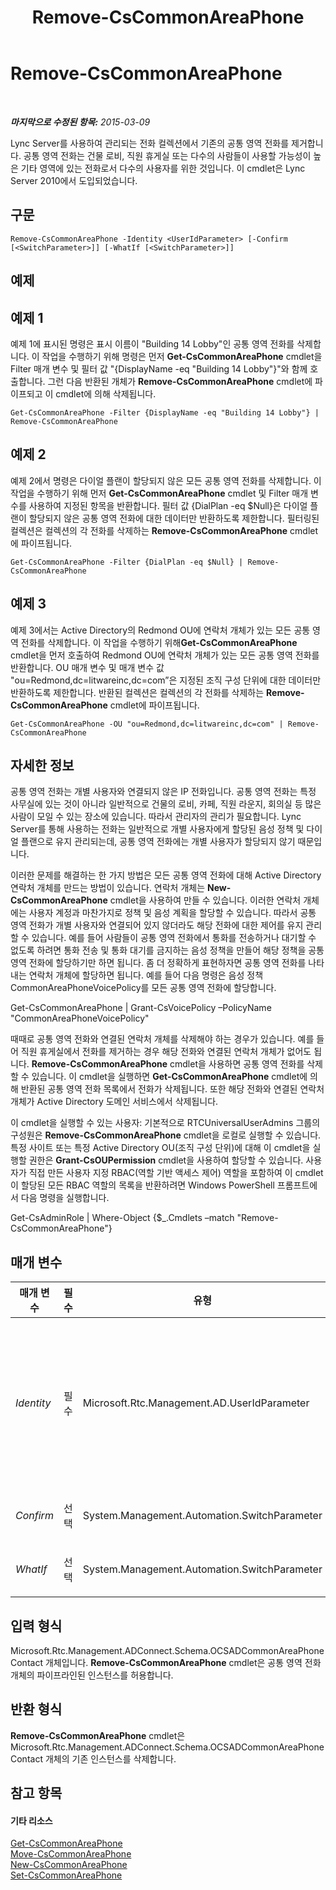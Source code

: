 ﻿---
title: Remove-CsCommonAreaPhone
TOCTitle: Remove-CsCommonAreaPhone
ms:assetid: f2c93bec-4b99-4b69-abe0-d2d9e33dcadd
ms:mtpsurl: https://technet.microsoft.com/ko-kr/library/Gg413016(v=OCS.15)
ms:contentKeyID: 49305508
ms.date: 08/10/2015
mtps_version: v=OCS.15
ms.translationtype: HT
---

# Remove-CsCommonAreaPhone

 

_**마지막으로 수정된 항목:** 2015-03-09_

Lync Server를 사용하여 관리되는 전화 컬렉션에서 기존의 공통 영역 전화를 제거합니다. 공통 영역 전화는 건물 로비, 직원 휴게실 또는 다수의 사람들이 사용할 가능성이 높은 기타 영역에 있는 전화로서 다수의 사용자를 위한 것입니다. 이 cmdlet은 Lync Server 2010에서 도입되었습니다.

## 구문

    Remove-CsCommonAreaPhone -Identity <UserIdParameter> [-Confirm [<SwitchParameter>]] [-WhatIf [<SwitchParameter>]]

## 예제

## 예제 1

예제 1에 표시된 명령은 표시 이름이 "Building 14 Lobby"인 공통 영역 전화를 삭제합니다. 이 작업을 수행하기 위해 명령은 먼저 **Get-CsCommonAreaPhone** cmdlet을 Filter 매개 변수 및 필터 값 "{DisplayName -eq "Building 14 Lobby"}"와 함께 호출합니다. 그런 다음 반환된 개체가 **Remove-CsCommonAreaPhone** cmdlet에 파이프되고 이 cmdlet에 의해 삭제됩니다.

    Get-CsCommonAreaPhone -Filter {DisplayName -eq "Building 14 Lobby"} | Remove-CsCommonAreaPhone

## 예제 2

예제 2에서 명령은 다이얼 플랜이 할당되지 않은 모든 공통 영역 전화를 삭제합니다. 이 작업을 수행하기 위해 먼저 **Get-CsCommonAreaPhone** cmdlet 및 Filter 매개 변수를 사용하여 지정된 항목을 반환합니다. 필터 값 {DialPlan -eq $Null}은 다이얼 플랜이 할당되지 않은 공통 영역 전화에 대한 데이터만 반환하도록 제한합니다. 필터링된 컬렉션은 컬렉션의 각 전화를 삭제하는 **Remove-CsCommonAreaPhone** cmdlet에 파이프됩니다.

    Get-CsCommonAreaPhone -Filter {DialPlan -eq $Null} | Remove-CsCommonAreaPhone

## 예제 3

예제 3에서는 Active Directory의 Redmond OU에 연락처 개체가 있는 모든 공통 영역 전화를 삭제합니다. 이 작업을 수행하기 위해**Get-CsCommonAreaPhone** cmdlet을 먼저 호출하여 Redmond OU에 연락처 개체가 있는 모든 공통 영역 전화를 반환합니다. OU 매개 변수 및 매개 변수 값 "ou=Redmond,dc=litwareinc,dc=com”은 지정된 조직 구성 단위에 대한 데이터만 반환하도록 제한합니다. 반환된 컬렉션은 컬렉션의 각 전화를 삭제하는 **Remove-CsCommonAreaPhone** cmdlet에 파이프됩니다.

    Get-CsCommonAreaPhone -OU "ou=Redmond,dc=litwareinc,dc=com" | Remove-CsCommonAreaPhone

## 자세한 정보

공통 영역 전화는 개별 사용자와 연결되지 않은 IP 전화입니다. 공통 영역 전화는 특정 사무실에 있는 것이 아니라 일반적으로 건물의 로비, 카페, 직원 라운지, 회의실 등 많은 사람이 모일 수 있는 장소에 있습니다. 따라서 관리자의 관리가 필요합니다. Lync Server를 통해 사용하는 전화는 일반적으로 개별 사용자에게 할당된 음성 정책 및 다이얼 플랜으로 유지 관리되는데, 공통 영역 전화에는 개별 사용자가 할당되지 않기 때문입니다.

이러한 문제를 해결하는 한 가지 방법은 모든 공통 영역 전화에 대해 Active Directory 연락처 개체를 만드는 방법이 있습니다. 연락처 개체는 **New-CsCommonAreaPhone** cmdlet을 사용하여 만들 수 있습니다. 이러한 연락처 개체에는 사용자 계정과 마찬가지로 정책 및 음성 계획을 할당할 수 있습니다. 따라서 공통 영역 전화가 개별 사용자와 연결되어 있지 않더라도 해당 전화에 대한 제어를 유지 관리할 수 있습니다. 예를 들어 사람들이 공통 영역 전화에서 통화를 전송하거나 대기할 수 없도록 하려면 통화 전송 및 통화 대기를 금지하는 음성 정책을 만들어 해당 정책을 공통 영역 전화에 할당하기만 하면 됩니다. 좀 더 정확하게 표현하자면 공통 영역 전화를 나타내는 연락처 개체에 할당하면 됩니다. 예를 들어 다음 명령은 음성 정책 CommonAreaPhoneVoicePolicy를 모든 공통 영역 전화에 할당합니다.

Get-CsCommonAreaPhone | Grant-CsVoicePolicy –PolicyName "CommonAreaPhoneVoicePolicy"

때때로 공통 영역 전화와 연결된 연락처 개체를 삭제해야 하는 경우가 있습니다. 예를 들어 직원 휴게실에서 전화를 제거하는 경우 해당 전화와 연결된 연락처 개체가 없어도 됩니다. **Remove-CsCommonAreaPhone** cmdlet을 사용하면 공통 영역 전화를 삭제할 수 있습니다. 이 cmdlet을 실행하면 **Get-CsCommonAreaPhone** cmdlet에 의해 반환된 공통 영역 전화 목록에서 전화가 삭제됩니다. 또한 해당 전화와 연결된 연락처 개체가 Active Directory 도메인 서비스에서 삭제됩니다.

이 cmdlet을 실행할 수 있는 사용자: 기본적으로 RTCUniversalUserAdmins 그룹의 구성원은 **Remove-CsCommonAreaPhone** cmdlet을 로컬로 실행할 수 있습니다. 특정 사이트 또는 특정 Active Directory OU(조직 구성 단위)에 대해 이 cmdlet을 실행할 권한은 **Grant-CsOUPermission** cmdlet을 사용하여 할당할 수 있습니다. 사용자가 직접 만든 사용자 지정 RBAC(역할 기반 액세스 제어) 역할을 포함하여 이 cmdlet이 할당된 모든 RBAC 역할의 목록을 반환하려면 Windows PowerShell 프롬프트에서 다음 명령을 실행합니다.

Get-CsAdminRole | Where-Object {$\_.Cmdlets –match "Remove-CsCommonAreaPhone"}

## 매개 변수


<table>
<colgroup>
<col style="width: 25%" />
<col style="width: 25%" />
<col style="width: 25%" />
<col style="width: 25%" />
</colgroup>
<thead>
<tr class="header">
<th>매개 변수</th>
<th>필수</th>
<th>유형</th>
<th>설명</th>
</tr>
</thead>
<tbody>
<tr class="odd">
<td><p><em>Identity</em></p></td>
<td><p>필수</p></td>
<td><p>Microsoft.Rtc.Management.AD.UserIdParameter</p></td>
<td><p>공통 영역 전화의 고유 식별자입니다. 공통 영역 전화는 연결된 연락처 개체의 Active Directory 고유 이름을 사용하여 식별됩니다. 기본적으로 공통 영역 전화는 GUID(Globally Unique Identifier)를 공용 이름으로 사용합니다. 따라서 일반적으로 CN={ce84964a-c4da-4622-ad34-c54ff3ed361f},OU=Redmond,DC=Litwareinc,DC=com과 유사한 ID가 지정됩니다. <strong>Get-CsCommonAreaPhone</strong> cmdlet을 사용하여 공통 영역 전화를 검색한 다음 반환된 개체를 <strong>Remove-CsCommonAreaPhone</strong> cmdlet에 파이프하면 더 쉽기 때문입니다.</p>
<p></p></td>
</tr>
<tr class="even">
<td><p><em>Confirm</em></p></td>
<td><p>선택</p></td>
<td><p>System.Management.Automation.SwitchParameter</p></td>
<td><p>명령을 실행하기 전에 확인 메시지를 표시합니다.</p></td>
</tr>
<tr class="odd">
<td><p><em>WhatIf</em></p></td>
<td><p>선택</p></td>
<td><p>System.Management.Automation.SwitchParameter</p></td>
<td><p>명령을 실제로 실행하지 않고도 명령이 실행될 경우 발생할 수 있는 현상을 설명합니다.</p></td>
</tr>
</tbody>
</table>


## 입력 형식

Microsoft.Rtc.Management.ADConnect.Schema.OCSADCommonAreaPhoneContact 개체입니다. **Remove-CsCommonAreaPhone** cmdlet은 공통 영역 전화 개체의 파이프라인된 인스턴스를 허용합니다.

## 반환 형식

**Remove-CsCommonAreaPhone** cmdlet은 Microsoft.Rtc.Management.ADConnect.Schema.OCSADCommonAreaPhoneContact 개체의 기존 인스턴스를 삭제합니다.

## 참고 항목

#### 기타 리소스

[Get-CsCommonAreaPhone](get-cscommonareaphone.md)  
[Move-CsCommonAreaPhone](move-cscommonareaphone.md)  
[New-CsCommonAreaPhone](new-cscommonareaphone.md)  
[Set-CsCommonAreaPhone](set-cscommonareaphone.md)


